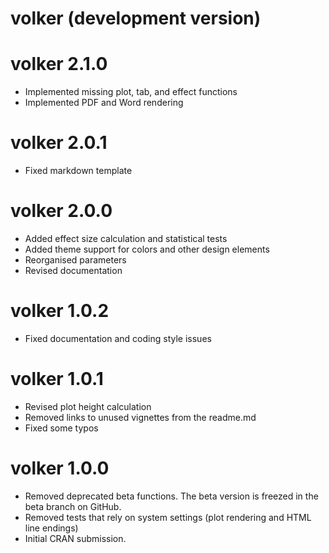# volker (development version)

# volker 2.1.0
* Implemented missing plot, tab, and effect functions
* Implemented PDF and Word rendering

# volker 2.0.1
* Fixed markdown template

# volker 2.0.0

* Added effect size calculation and statistical tests
* Added theme support for colors and other design elements
* Reorganised parameters
* Revised documentation

# volker 1.0.2

* Fixed documentation and coding style issues

# volker 1.0.1

* Revised plot height calculation  
* Removed links to unused vignettes from the readme.md  
* Fixed some typos  

# volker 1.0.0

* Removed deprecated beta functions. The beta version is freezed in the beta branch on GitHub.
* Removed tests that rely on system settings (plot rendering and HTML line endings)
* Initial CRAN submission.
